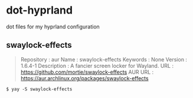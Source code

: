 # dot-hyprland
dot files for my hyprland configuration

## swaylock-effects

> Repository                    : aur
> Name                          : swaylock-effects
> Keywords                      : None
> Version                       : 1.6.4-1
> Description                   : A fancier screen locker for Wayland.
> URL                           : https://github.com/mortie/swaylock-effects
> AUR URL                       : https://aur.archlinux.org/packages/swaylock-effects

```
$ yay -S swaylock-effects
```
